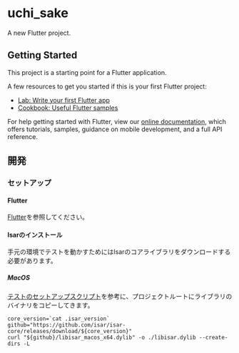 # uchi_sake

A new Flutter project.

## Getting Started

This project is a starting point for a Flutter application.

A few resources to get you started if this is your first Flutter project:

- [Lab: Write your first Flutter app](https://flutter.dev/docs/get-started/codelab)
- [Cookbook: Useful Flutter samples](https://flutter.dev/docs/cookbook)

For help getting started with Flutter, view our
[online documentation](https://flutter.dev/docs), which offers tutorials,
samples, guidance on mobile development, and a full API reference.

## 開発
### セットアップ
#### Flutter
[Flutter](https://flutter.dev/)を参照してください。
#### Isarのインストール
手元の環境でテストを動かすためにはIsarのコアライブラリをダウンロードする必要があります。

##### MacOS
[テストのセットアップスクリプト](https://github.com/isar/isar/blob/main/packages/isar_test/tool/setup_tests.sh)を参考に、プロジェクトルートにライブラリのバイナリをコピーしてきます。

```console
core_version=`cat .isar_version`
github="https://github.com/isar/isar-core/releases/download/${core_version}"
curl "${github}/libisar_macos_x64.dylib" -o ./libisar.dylib --create-dirs -L
```
